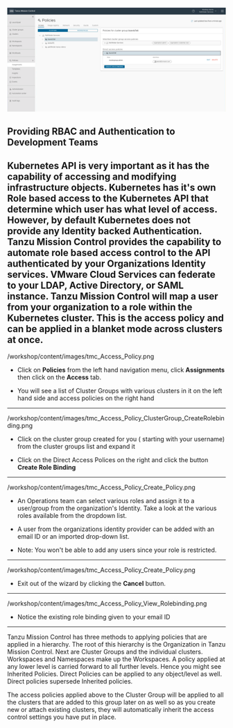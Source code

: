![Access Policy](/workshop/content/images/29-access-policy.png)
## Providing RBAC and Authentication to Development Teams

 Kubernetes API is very important as it has the capability of accessing and modifying infrastructure objects. Kubernetes has it's own Role based access to the Kubernetes API that determine which user has what level of access. However, by default Kubernetes does not provide any Identity backed Authentication. Tanzu Mission Control provides the capability to automate role based access control to the API authenticated by your Organizations Identity services. VMware Cloud Services can federate to your LDAP, Active Directory, or SAML instance. Tanzu Mission Control will map a user from your organization to a role within the Kubernetes cluster. This is the access policy and can be applied in a blanket mode across clusters at once.
---
/workshop/content/images/tmc_Access_Policy.png

- Click on **Policies** from the left hand navigation menu, click **Assignments** then click on the **Access** tab.

- You will see a list of Cluster Groups with various clusters in it on the left hand side and access policies on the right hand
----
/workshop/content/images/tmc_Access_Policy_ClusterGroup_CreateRolebinding.png

- Click on the cluster group created for you ( starting with your username) from the cluster groups list and expand it

- Click on the Direct Access Polices on the right and click the button **Create Role Binding**
---
/workshop/content/images/tmc_Access_Policy_Create_Policy.png

- An Operations team can select various roles and assign it to a user/group from the organization's Identity. Take a look at the various roles available from the dropdown list.

- A user from the organizations identity provider can be added with an email ID or an imported drop-down list.
- Note: You won't be able to add any users since your role is restricted.
---
/workshop/content/images/tmc_Access_Policy_Create_Policy.png

- Exit out of the wizard by clicking the **Cancel** button.
---
/workshop/content/images/tmc_Access_Policy_View_Rolebinding.png

- Notice the existing role binding given to your email ID
  
---

Tanzu Mission Control has three methods to applying policies that are applied in a hierarchy. The root of this hierarchy is the Organization in Tanzu Mission Control. Next are Cluster Groups and the individual clusters. Workspaces and Namespaces make up the Workspaces. A policy applied at any lower level is carried forward to all further levels. Hence you might see Inherited Policies. Direct Policies can be applied to any object/level as well. Direct policies supersede Inherited policies.

The access policies applied above to the Cluster Group will be applied to all the clusters that are added to this group later on as well so as you create new or attach existing clusters, they will automatically inherit the access control settings you have put in place.